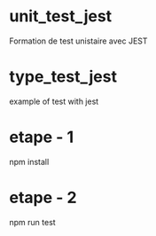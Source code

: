# unit_test_jest
 Formation de test unistaire avec JEST 
 # type_test_jest
 example of test with jest
# etape - 1 
npm install 
# etape - 2 
npm run test 

